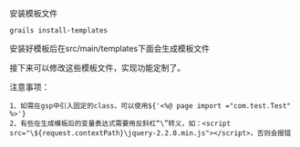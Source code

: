 安装模板文件
```
grails install-templates 
```
安装好模板后在src/main/templates下面会生成模板文件

接下来可以修改这些模板文件，实现功能定制了。

注意事项：
```
1、如需在gsp中引入固定的class，可以使用${'<%@ page import ="com.test.Test" %>'}
2、有些在生成模板后的变量表达式需要用反斜杠“\”转义，如：<script src="\${request.contextPath}\jquery-2.2.0.min.js"></script>，否则会报错
```

